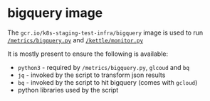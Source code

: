 # bigquery image

The `gcr.io/k8s-staging-test-infra/bigquery` image is used to run [`/metrics/bigquery.py`] and [`/kettle/monitor.py`]

It is mostly present to ensure the following is available:
- `python3` - required by `/metrics/bigquery.py`, `glcoud` and `bq`
- `jq` - invoked by the script to transform json results
- `bq` - invoked by the script to hit bigquery (comes with `gcloud`)
- python libraries used by the script

[`/metrics/bigquery.py`]: /metrics
[`/kettle/monitor.py`]: /kettle/monitor.py

